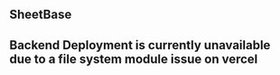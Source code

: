 ## SheetBase
## Backend Deployment is currently unavailable due to a file system module issue on vercel
